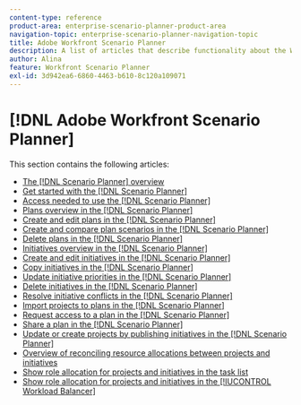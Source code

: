 ```yaml
---
content-type: reference
product-area: enterprise-scenario-planner-product-area
navigation-topic: enterprise-scenario-planner-navigation-topic
title: Adobe Workfront Scenario Planner
description: A list of articles that describe functionality about the Workfront Scenario Planner.
author: Alina
feature: Workfront Scenario Planner
exl-id: 3d942ea6-6860-4463-b610-8c120a109071
---
```

# [!DNL Adobe Workfront Scenario Planner]

This section contains the following articles:

* [The [!DNL Scenario Planner] overview](../scenario-planner/scenario-planner-overview.md) 
* [Get started with the [!DNL Scenario Planner]](../scenario-planner/get-started-with-scenario-planning.md) 
* [Access needed to use the [!DNL Scenario Planner]](../scenario-planner/access-needed-to-use-sp.md) 
* [Plans overview in the [!DNL Scenario Planner]](../scenario-planner/plans-overview.md) 
* [Create and edit plans in the [!DNL Scenario Planner]](../scenario-planner/create-and-edit-plans.md) 
* [Create and compare plan scenarios in the [!DNL Scenario Planner]](../scenario-planner/create-and-compare-scenarios-for-a-plan.md) 
* [Delete plans in the [!DNL Scenario Planner]](../scenario-planner/delete-plans.md) 
* [Initiatives overview in the [!DNL Scenario Planner]](../scenario-planner/initiatives-overview.md) 
* [Create and edit initiatives in the [!DNL Scenario Planner]](../scenario-planner/create-and-edit-initiatives.md) 
* [Copy initiatives in the [!DNL Scenario Planner]](../scenario-planner/copy-initiatives.md) 
* [Update initiative priorities in the [!DNL Scenario Planner]](../scenario-planner/prioritize-initiatives.md) 
* [Delete initiatives in the [!DNL Scenario Planner]](../scenario-planner/delete-initiatives.md) 
* [Resolve initiative conflicts in the [!DNL Scenario Planner]](../scenario-planner/resolve-conflicts-in-sp.md) 
* [Import projects to plans in the [!DNL Scenario Planner]](../scenario-planner/import-projects-to-plans.md) 
* [Request access to a plan in the [!DNL Scenario Planner]](../scenario-planner/request-access-to-plan.md) 
* [Share a plan in the [!DNL Scenario Planner]](../scenario-planner/share-a-plan.md) 
* [Update or create projects by publishing initiatives in the [!DNL Scenario Planner]](../scenario-planner/publish-scenarios-update-projects.md) 
* [Overview of reconciling resource allocations between projects and initiatives](../scenario-planner/overview-reconcile-allocations-between-projects-initiatives.md) 
* [Show role allocation for projects and initiatives in the task list](../scenario-planner/show-role-allocation-task-list-nwe.md) 
* [Show role allocation for projects and initiatives in the [!IUCONTROL Workload Balancer]](../scenario-planner/show-role-allocation-workload-balancer.md)

&nbsp;
